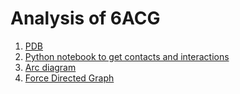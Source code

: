 # Analysis of 6ACG
1. [PDB](https://www.rcsb.org/structure/6ACG)
2. [Python notebook to get contacts and interactions](https://github.com/ballaneypranav/igib/blob/master/6acg/6acg.ipynb)
3. [Arc diagram](https://ballaneypranav.github.io/igib/6acg/arc.html)
4. [Force Directed Graph](https://ballaneypranav.github.io/igib/6acg/force-directed-graph.html)
